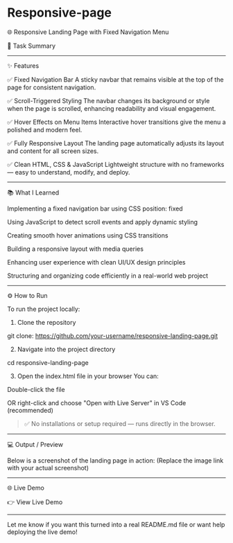 # Responsive-page


🌐 Responsive Landing Page with Fixed Navigation Menu

📝 Task Summary


---

✨ Features

✅ Fixed Navigation Bar
A sticky navbar that remains visible at the top of the page for consistent navigation.

✅ Scroll-Triggered Styling
The navbar changes its background or style when the page is scrolled, enhancing readability and visual engagement.

✅ Hover Effects on Menu Items
Interactive hover transitions give the menu a polished and modern feel.

✅ Fully Responsive Layout
The landing page automatically adjusts its layout and content for all screen sizes.

✅ Clean HTML, CSS & JavaScript
Lightweight structure with no frameworks — easy to understand, modify, and deploy.



---

📚 What I Learned

Implementing a fixed navigation bar using CSS position: fixed

Using JavaScript to detect scroll events and apply dynamic styling

Creating smooth hover animations using CSS transitions

Building a responsive layout with media queries

Enhancing user experience with clean UI/UX design principles

Structuring and organizing code efficiently in a real-world web project



---

⚙ How to Run

To run the project locally:

1. Clone the repository

git clone: https://github.com/your-username/responsive-landing-page.git


2. Navigate into the project directory

cd responsive-landing-page


3. Open the index.html file in your browser
You can:

Double-click the file

OR right-click and choose "Open with Live Server" in VS Code (recommended)




> ✅ No installations or setup required — runs directly in the browser.




---

💻 Output / Preview

Below is a screenshot of the landing page in action:
(Replace the image link with your actual screenshot)




---

🌐 Live Demo

👉 View Live Demo


---

Let me know if you want this turned into a real README.md file or want help deploying the live demo!

